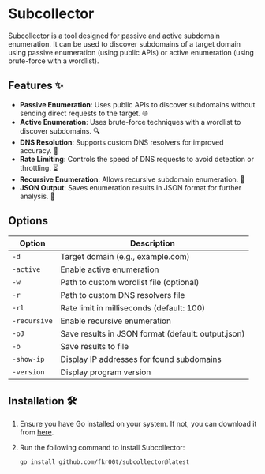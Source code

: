 # Subcollector

Subcollector is a tool designed for passive and active subdomain enumeration. It can be used to discover subdomains of a target domain using passive enumeration (using public APIs) or active enumeration (using brute-force with a wordlist).

## Features ✨

- **Passive Enumeration**: Uses public APIs to discover subdomains without sending direct requests to the target. 🌐
- **Active Enumeration**: Uses brute-force techniques with a wordlist to discover subdomains. 🔍
- **DNS Resolution**: Supports custom DNS resolvers for improved accuracy. 🎯
- **Rate Limiting**: Controls the speed of DNS requests to avoid detection or throttling. ⏳
- **Recursive Enumeration**: Allows recursive subdomain enumeration. 🔄
- **JSON Output**: Saves enumeration results in JSON format for further analysis. 📄


## Options

| Option              | Description                                                                 |
|---------------------|-----------------------------------------------------------------------------|
| `-d`                | Target domain (e.g., example.com)                                           |
| `-active`           | Enable active enumeration                                                  |
| `-w`                | Path to custom wordlist file (optional)                                     |
| `-r`                | Path to custom DNS resolvers file                                           |
| `-rl`               | Rate limit in milliseconds (default: 100)                                   |
| `-recursive`        | Enable recursive enumeration                                               |
| `-oJ`               | Save results in JSON format (default: output.json)                          |
| `-o`                | Save results to file                                                        |
| `-show-ip`          | Display IP addresses for found subdomains                                   |
| `-version`          | Display program version                                                     |

## Installation 🛠️

1. Ensure you have Go installed on your system. If not, you can download it from [here](https://golang.org/dl/).
2. Run the following command to install Subcollector:

   ```bash
   go install github.com/fkr00t/subcollector@latest